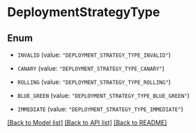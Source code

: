 # DeploymentStrategyType

## Enum


* `INVALID` (value: `"DEPLOYMENT_STRATEGY_TYPE_INVALID"`)

* `CANARY` (value: `"DEPLOYMENT_STRATEGY_TYPE_CANARY"`)

* `ROLLING` (value: `"DEPLOYMENT_STRATEGY_TYPE_ROLLING"`)

* `BLUE_GREEN` (value: `"DEPLOYMENT_STRATEGY_TYPE_BLUE_GREEN"`)

* `IMMEDIATE` (value: `"DEPLOYMENT_STRATEGY_TYPE_IMMEDIATE"`)


[[Back to Model list]](../README.md#documentation-for-models) [[Back to API list]](../README.md#documentation-for-api-endpoints) [[Back to README]](../README.md)



